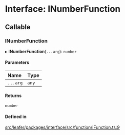 # Interface: INumberFunction

## Callable

### INumberFunction

▸ **INumberFunction**(`...arg`): `number`

#### Parameters

| Name | Type |
| :------ | :------ |
| `...arg` | `any` |

#### Returns

`number`

#### Defined in

[src/leafer/packages/interface/src/function/IFunction.ts:9](https://github.com/leaferjs/leafer/blob/e3d29379fa30ec6414b4ee45872fc9fd9c3f2178/packages/interface/src/function/IFunction.ts#L9)
